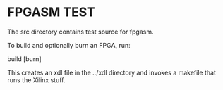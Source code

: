 FPGASM TEST
===========
The src directory contains test source for fpgasm.

To build and optionally burn an FPGA, run:

build <filename> [burn]

This creates an xdl file in the ../xdl directory and invokes a makefile that runs
the Xilinx stuff.